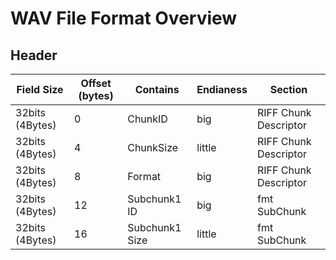 WAV File Format Overview
========================


Header
------


| Field Size        | Offset (bytes)    | Contains          | Endianess  | Section               |
|-------------------|-------------------|-------------------|------------|-----------------------|
| 32bits (4Bytes)   | 0                 | ChunkID           | big        | RIFF Chunk Descriptor |
| 32bits (4Bytes)   | 4                 | ChunkSize         | little     | RIFF Chunk Descriptor |
| 32bits (4Bytes)   | 8                 | Format            | big        | RIFF Chunk Descriptor |
| 32bits (4Bytes)   | 12                | Subchunk1 ID      | big        | fmt SubChunk          |
| 32bits (4Bytes)   | 16                | Subchunk1 Size    | little     | fmt SubChunk          |

